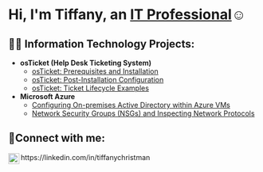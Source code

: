<h1>Hi, I'm Tiffany, an <a href="https://linkedin.com/in/tiffanychristman">IT Professional</a>☺</h1>

<h2>👨‍💻 Information Technology Projects:</h2>

- <b>osTicket (Help Desk Ticketing System)</b>
  - [osTicket: Prerequisites and Installation](https://github.com/tiffanychristman/osticket-prereqs)
  - [osTicket: Post-Installation Configuration](https://github.com/tiffanychristman/post-install-config)
  - [osTicket: Ticket Lifecycle Examples](https://github.com/tiffanychristman/ticket-lifecycle)
- <b>Microsoft Azure</b>
  - [Configuring On-premises Active Directory within Azure VMs](https://github.com/tiffanychristman/configure-ad)
  - [Network Security Groups (NSGs) and Inspecting Network Protocols](https://github.com/jtiffanychristman/azure-network-protocols)

<h2>🤳Connect with me:</h2>
<img align="left" alt="Tiffany | LinkedIn" width="22px" src="https://cdn.jsdelivr.net/npm/simple-icons@v3/icons/linkedin.svg" />
https://linkedin.com/in/tiffanychristman
